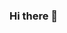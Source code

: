 ### Hi there 👋

<!--
**Avhishek05/Avhishek05** is a ✨ _special_ ✨ repository because its `README.md` (this file) appears on your GitHub profile.

Here are some ideas to get you started:

- 🔭 I’m currently working on ...
- 🌱 I’m currently learning ...
- 👯 I’m looking to collaborate on ...
- 🤔 I’m looking for help with ...
- 💬 Ask me about ...
 📫 How to reach me: ...avhishekydv@gmail.com
- 😄 Pronouns: ...
- ⚡ Fun fact: ...
-->
